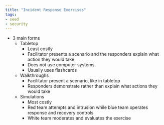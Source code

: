 ```yaml
---
title: "Incident Response Exercises"
tags:
- seed
- security
---
```


- 3 main forms
	- Tabletop
		- Least costly
		- Facilitator presents a scenario and the responders explain what action they would take
		- Does not use computer systems
		- Usually uses flashcards
	- Walkthroughs
		- Facilitator present a scenario, like in tabletop
		- Responders demonstrate rather than explain what actions they would take
	- Simulations
		- Most costly
		- Red team attempts and intrusion while blue team operates response and recovery controls
		- White team moderates and evaluates the exercise